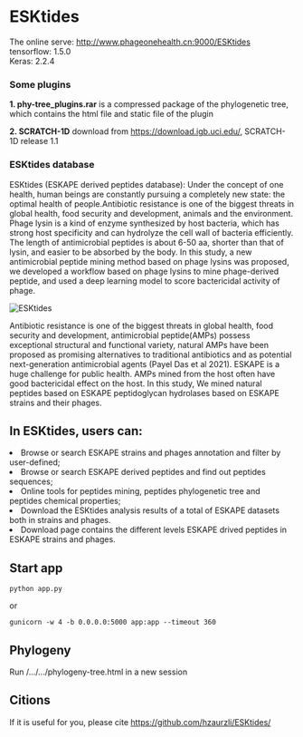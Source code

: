 # ESKtides
The online serve: http://www.phageonehealth.cn:9000/ESKtides<br>
tensorflow: 1.5.0<br>
Keras: 2.2.4

### Some plugins
**1. phy-tree_plugins.rar** is a compressed package of the phylogenetic tree, which contains the html file and static file of the plugin

**2. SCRATCH-1D** download from https://download.igb.uci.edu/, SCRATCH-1D release 1.1

### ESKtides database
ESKtides (ESKAPE derived peptides database): Under the concept of one health, human beings are constantly pursuing a completely new state: the optimal health of people.Antibiotic resistance is one of the biggest threats in global health, food security and development, animals and the environment. Phage lysin is a kind of enzyme synthesized by host bacteria, which has strong host specificity and can hydrolyze the cell wall of bacteria efficiently. The length of antimicrobial peptides is about 6-50 aa, shorter than that of lysin, and easier to be absorbed by the body. In this study, a new antimicrobial peptide mining method based on phage lysins was proposed, we developed a workflow based on phage lysins to mine phage-derived peptide, and used a deep learning model to score bactericidal activity of phage.

![ESKtides](https://user-images.githubusercontent.com/47686371/235088077-9c114ec9-5abd-4c74-8db4-eb6ce0aa46cb.png)

Antibiotic resistance is one of the biggest threats in global health, food security and development, antimicrobial peptide(AMPs) possess exceptional structural and functional variety, natural AMPs have been proposed as promising alternatives to traditional antibiotics and as potential next-generation antimicrobial agents (Payel Das et al 2021). ESKAPE is a huge challenge for public health. AMPs mined from the host often have good bactericidal effect on the host. In this study, We mined natural peptides based on ESKAPE peptidoglycan hydrolases based on ESKAPE strains and their phages.

## In ESKtides, users can:

<li>Browse or search ESKAPE strains and phages annotation and filter by user-defined;</li>
<li>Browse or search ESKAPE derived peptides and find out peptides sequences;</li>
<li>Online tools for peptides mining, peptides phylogenetic tree and peptides chemical properties;</li>
<li>Download the ESKtides analysis results of a total of ESKAPE datasets both in strains and phages.</li>
<li>Download page contains the different levels ESKAPE drived peptides in ESKAPE strains and phages.</li>

## Start app
```
python app.py
```
or
```
gunicorn -w 4 -b 0.0.0.0:5000 app:app --timeout 360
```

## Phylogeny
Run /.../.../phylogeny-tree.html in a new session

## Citions
If it is useful for you, please cite https://github.com/hzaurzli/ESKtides/
